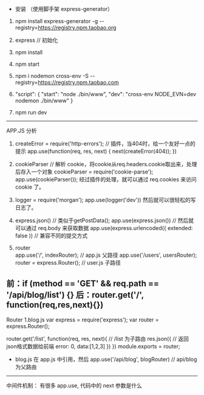 - 安装 （使用脚手架 express-generator）
1. npm install express-generator -g --registry=https://registry.npm.taobao.org
2. express // 初始化
3. npm install
4. npm start

1. npm i nodemon cross-env -S --registry=https://registry.npm.taobao.com
2. "script": {
        "start": "node ./bin/www",
        "dev": "cross-env NODE_EVN=dev nodemon ./bin/www"
    }
3. npm run dev

-----------------------
APP.JS 分析
1. createError = require('http-errors'); // 插件，当404时，给一个友好一点的提示
app.use(function(req, res, next) {
    next(createError(404));
})

2. cookieParser // 解析 cookie，将cookie从req.headers.cookie取出来，处理后存入一个对象
cookieParser = require('cookie-parse');
app.use(cookieParser());
经过插件的处理，就可以通过 req.cookies 来访问 cookie 了。

3. logger = require('morgan');
app.use(logger('dev'))
然后就可以很轻松的写日志了。

4. express.json() // 类似于getPostData();
app.use(express.json()) // 然后就可以通过 req.body 来获取数据
app.use(express.urlencoded({ extended: false )) // 兼容不同的提交方式 

5. router  
app.use('/', indexRouter);  // app.js  父路径 
app.use('/users', usersRouter);
router = express.Router();  // user.js  子路径 

前：if (method == 'GET' && req.path == '/api/blog/list') {} 
后：router.get('/', function(req,res,next){})
---
Router
1.blog.js
var express = require('express');
var router = express.Router();

router.get('/list', function(req, res, next){ // /list 为子路由
    res.json({  // 返回json格式数据给前端
        error: 0,
        data:[1,2,3]
    })
})
module.exports = router;

- blog.js 在 app.js 中引用，然后 app.use('/api/blog', blogRouter) // api/blog 为父路由
---
中间件机制： 有很多 app.use, 代码中的 next 参数是什么
 

